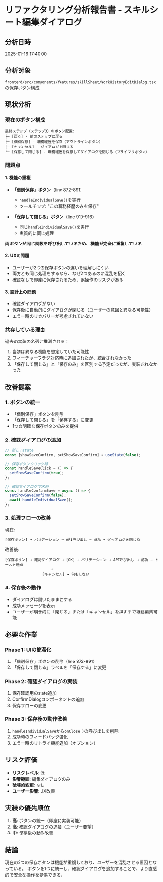 # リファクタリング分析報告書 - スキルシート編集ダイアログ

## 分析日時
2025-01-16 17:40:00

## 分析対象
`frontend/src/components/features/skillSheet/WorkHistoryEditDialog.tsx`の保存ボタン構成

## 現状分析

### 現在のボタン構成
```
最終ステップ（ステップ3）のボタン配置:
├─ [戻る] - 前のステップに戻る
├─ [個別保存] - 職務経歴を保存（アウトラインボタン）
├─ [キャンセル] - ダイアログを閉じる
└─ [保存して閉じる] - 職務経歴を保存してダイアログを閉じる（プライマリボタン）
```

### 問題点

#### 1. 機能の重複
- **「個別保存」ボタン**（line 872-891）
  - `handleIndividualSave()`を実行
  - ツールチップ: "この職務経歴のみを保存"
  
- **「保存して閉じる」ボタン**（line 910-916）
  - 同じ`handleIndividualSave()`を実行
  - 実質的に同じ処理

**両ボタンが同じ関数を呼び出しているため、機能が完全に重複している**

#### 2. UXの問題
- ユーザーが2つの保存ボタンの違いを理解しにくい
- 両方とも同じ処理をするなら、なぜ2つあるのか混乱を招く
- 確認なしで即座に保存されるため、誤操作のリスクがある

#### 3. 設計上の問題
- 確認ダイアログがない
- 保存後に自動的にダイアログが閉じる（ユーザーの意図と異なる可能性）
- エラー時のリカバリーが考慮されていない

### 共存している理由
過去の実装の名残と推測される：
1. 当初は異なる機能を想定していた可能性
2. フィーチャーフラグ対応時に追加されたが、統合されなかった
3. 「保存して閉じる」と「保存のみ」を区別する予定だったが、実装されなかった

## 改善提案

### 1. ボタンの統一
- 「個別保存」ボタンを削除
- 「保存して閉じる」を「保存する」に変更
- 1つの明確な保存ボタンのみを提供

### 2. 確認ダイアログの追加
```typescript
// 新しいstate
const [showSaveConfirm, setShowSaveConfirm] = useState(false);

// 保存ボタンクリック時
const handleSaveClick = () => {
  setShowSaveConfirm(true);
};

// 確認ダイアログでOK時
const handleConfirmSave = async () => {
  setShowSaveConfirm(false);
  await handleIndividualSave();
};
```

### 3. 処理フローの改善
現在:
```
[保存ボタン] → バリデーション → API呼び出し → 成功 → ダイアログを閉じる
```

改善後:
```
[保存ボタン] → 確認ダイアログ → [OK] → バリデーション → API呼び出し → 成功 → トースト通知
                     ↓
                 [キャンセル] → 何もしない
```

### 4. 保存後の動作
- ダイアログは開いたままにする
- 成功メッセージを表示
- ユーザーが明示的に「閉じる」または「キャンセル」を押すまで継続編集可能

## 必要な作業

### Phase 1: UIの簡潔化
1. 「個別保存」ボタンの削除（line 872-891）
2. 「保存して閉じる」ラベルを「保存する」に変更

### Phase 2: 確認ダイアログの実装
1. 保存確認用のstate追加
2. ConfirmDialogコンポーネントの追加
3. 保存フローの変更

### Phase 3: 保存後の動作改善
1. `handleIndividualSave`から`onClose()`の呼び出しを削除
2. 成功時のフィードバック強化
3. エラー時のリトライ機能追加（オプション）

## リスク評価
- **リスクレベル**: 低
- **影響範囲**: 編集ダイアログのみ
- **破壊的変更**: なし
- **ユーザー影響**: UX改善

## 実装の優先順位
1. **高**: ボタンの統一（即座に実装可能）
2. **高**: 確認ダイアログの追加（ユーザー要望）
3. **中**: 保存後の動作改善

## 結論
現在の2つの保存ボタンは機能が重複しており、ユーザーを混乱させる原因となっている。
ボタンを1つに統一し、確認ダイアログを追加することで、より直感的で安全な操作を提供できる。